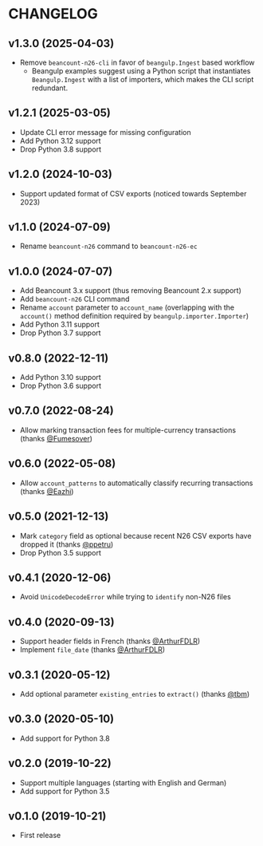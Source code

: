 # CHANGELOG

## v1.3.0 (2025-04-03)

- Remove `beancount-n26-cli` in favor of `beangulp.Ingest` based workflow
  - Beangulp examples suggest using a Python script that instantiates `Beangulp.Ingest`
    with a list of importers, which makes the CLI script redundant.

## v1.2.1 (2025-03-05)

- Update CLI error message for missing configuration
- Add Python 3.12 support
- Drop Python 3.8 support

## v1.2.0 (2024-10-03)

- Support updated format of CSV exports (noticed towards September 2023)

## v1.1.0 (2024-07-09)

- Rename `beancount-n26` command to `beancount-n26-ec`

## v1.0.0 (2024-07-07)

- Add Beancount 3.x support (thus removing Beancount 2.x support)
- Add `beancount-n26` CLI command
- Rename `account` parameter to `account_name` (overlapping with the `account()` method
  definition required by `beangulp.importer.Importer`)
- Add Python 3.11 support
- Drop Python 3.7 support

## v0.8.0 (2022-12-11)

- Add Python 3.10 support
- Drop Python 3.6 support

## v0.7.0 (2022-08-24)

- Allow marking transaction fees for multiple-currency transactions
  (thanks [@Fumesover])

## v0.6.0 (2022-05-08)

- Allow `account_patterns` to automatically classify recurring transactions
  (thanks [@Eazhi])

## v0.5.0 (2021-12-13)

- Mark `category` field as optional because recent N26 CSV exports have dropped
  it (thanks [@ppetru])
- Drop Python 3.5 support

## v0.4.1 (2020-12-06)

- Avoid `UnicodeDecodeError` while trying to `identify` non-N26 files

## v0.4.0 (2020-09-13)

- Support header fields in French (thanks [@ArthurFDLR])
- Implement `file_date` (thanks [@ArthurFDLR])

## v0.3.1 (2020-05-12)

- Add optional parameter `existing_entries` to `extract()` (thanks [@tbm])

## v0.3.0 (2020-05-10)

- Add support for Python 3.8

## v0.2.0 (2019-10-22)

- Support multiple languages (starting with English and German)
- Add support for Python 3.5

## v0.1.0 (2019-10-21)

- First release

[@ArthurFDLR]: https://github.com/ArthurFDLR
[@Eazhi]: https://github.com/Eazhi
[@Fumesover]: https://github.com/Fumesover
[@ppetru]: https://github.com/ppetru
[@tbm]: https://github.com/tbm

